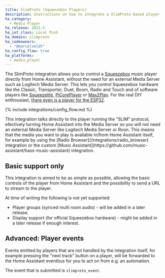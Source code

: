 ```yaml
---
title: SlimProto (Squeezebox Players)
description: Instructions on how to integrate a SlimProto based player (e.g. Squeezebox) into Home Assistant without the need for a media server.
ha_category:
  - Media Player
ha_release: 2022.5
ha_iot_class: Local Push
ha_domain: slimproto
ha_codeowners:
  - "@marcelveldt"
ha_config_flow: true
ha_platforms:
  - media_player
---
```


The SlimProto integration allows you to control a [Squeezebox](https://en.wikipedia.org/wiki/Squeezebox_%28network_music_player%29) music player directly from Home Assistant, without the need for an external Media Server such as Logitech Media Server. This lets you control Squeezebox hardware like the Classic, Transporter, Duet, Boom, Radio and Touch and of software players like [Squeezelite](https://github.com/ralph-irving/squeezelite), [PiCorePlayer](https://www.picoreplayer.org/) or [Max2Play](https://www.max2play.com/en/). For the real DIY enthousiast, [there even is a player for the ESP32](https://github.com/sle118/squeezelite-esp32).

{% include integrations/config_flow.md %}

<div class='note'>
This integration talks directly to the player running the "SLIM" protocol, efectively turning Home Assistant into the Media Server so you will not need an external Media Server like Logitech Media Server or Roon. This means that the media you want to play is available in/from Home Assistant itself, for example by using the [Radio Browser](/integrations/radio_browser) integration or the custom [Music Assistant](https://github.com/music-assistant/hass-music-assistant) integration.
</div>

## Basic support only

This integration is aimed to be as simple as possible, allowing the basic controls of the player from Home Assistant and the possibility to send a URL to stream to the player.

At time of writing the following is not yet supported:

- Player groups (synced multi room audio) - will be added in a later release.
- Display support (for official Squeezebox hardware) - might be added in a later release if enough interest.

## Advanced: Player events

Events emitted by players that are not handled by the integration itself, for example pressing the "next track" button on a player, will be forwarded to the Home Assistant eventbus for you to act on from e.g. an automation.

The event that is submitted is `slimproto_event`.
